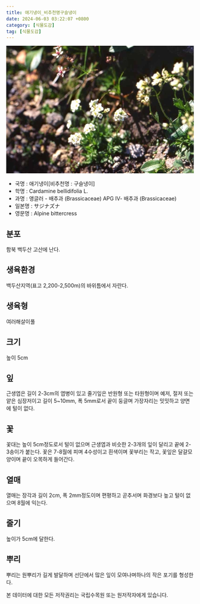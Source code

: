 ```yaml
---
title: 애기냉이_비추천명구슬냉이
date: 2024-06-03 03:22:07 +0800
category: [식물도감]
tag: [식물도감]
---
```




![애기냉이[비추천명 : 구슬냉이]](/assets/img/fileUpload/plants/basic/Cruciferae/Cardamine/8413/2_th2.JPG)
- 국명 : 애기냉이[비추천명 : 구슬냉이]
- 학명 : Cardamine bellidifolia L.
- 과명 : 앵글러 - 배추과 (Brassicaceae) APG Ⅳ- 배추과 (Brassicaceae)
- 일본명 : サジナズナ
- 영문명 : Alpine bittercress


## 분포
함북 백두산 고산에 난다.
## 생육환경
백두산지역(표고 2,200-2,500m)의 바위틈에서 자란다.
## 생육형
여러해살이풀
## 크기
높이 5cm
## 잎
근생엽은 길이 2-3cm의 엽병이 있고 줄기잎은 반원형 또는 타원형이며 예저, 절저 또는 얕은 심장저이고 길이 5~10mm, 폭 5mm로서 끝이 둥글며 가장자리는 밋밋하고 양면에 털이 없다. 
 

## 꽃
꽃대는 높이 5cm정도로서 털이 없으며 근생엽과 비슷한 2-3개의 잎이 달리고 끝에 2-3송이가 붙는다. 꽃은 7-8월에 피며 4수성이고 흰색이며 꽃부리는 작고, 꽃잎은 달걀모양이며 끝이 오목하게 들어간다.
## 열매
열매는 장각과 길이 2cm, 폭 2mm정도이며 편평하고 곧추서며 화경보다 높고 털이 없으며 8월에 익는다.
## 줄기
높이가 5cm에 달한다.
## 뿌리
뿌리는 원뿌리가 길게 발달하며 선단에서 많은 잎이 모여나며하나의 작은 포기를 형성한다.






본 데이터에 대한 모든 저작권리는 국립수목원 또는 원저작자에게 있습니다.
